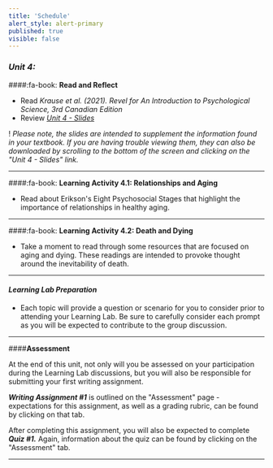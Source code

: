```yaml
---
title: 'Schedule'
alert_style: alert-primary
published: true
visible: false
---
```


### ***Unit 4:***

####:fa-book: **Read and Reflect**

- Read *Krause et al. (2021). Revel for An Introduction to Psychological Science, 3rd Canadian Edition*
- Review [*Unit 4 - Slides*](PSYC106-CH10LifespanDevelopment-3rdEd.pptx)

! *Please note, the slides are intended to supplement the information found in your textbook. If you are having trouble viewing them, they can also be downloaded by scrolling to the bottom of the screen and clicking on the "Unit 4 - Slides" link.*

---

####:fa-book: **Learning Activity 4.1: Relationships and Aging**

- Read about Erikson's Eight Psychosocial Stages that highlight the importance of relationships in healthy aging.

---

####:fa-book: **Learning Activity 4.2: Death and Dying**

- Take a moment to read through some resources that are focused on aging and dying. These readings are intended to provoke thought around the inevitability of death.

---

#### ***Learning Lab Preparation***

- Each topic will provide a question or scenario for you to consider prior to attending your Learning Lab. Be sure to carefully consider each prompt as you will be expected to contribute to the group discussion.

---

####**Assessment**

At the end of this unit, not only will you be assessed on your participation during the Learning Lab discussions, but you will also be responsible for submitting your first writing assignment.

***Writing Assignment #1*** is outlined on the "Assessment" page - expectations for this assignment, as  well as a grading rubric, can be found by clicking on that tab.

After completing this assignment, you will also be expected to complete ***Quiz #1.*** Again, information about the quiz can be found by clicking on the "Assessment" tab.

---

